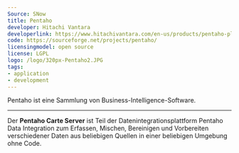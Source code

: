 ```yaml
---
Source: SNow
title: Pentaho
developer: Hitachi Vantara
developerlink: https://www.hitachivantara.com/en-us/products/pentaho-plus-platform/data-integration-analytics/pentaho-community-edition.html
code: https://sourceforge.net/projects/pentaho/
licensingmodel: open source
license: LGPL
logo: /logo/320px-Pentaho2.JPG
tags:
- application
- development
---
```


Pentaho ist eine Sammlung von Business-Intelligence-Software.

---

Der __Pentaho Carte Server__ ist Teil der Datenintegrationsplattform Pentaho Data Integration zum Erfassen, Mischen, Bereinigen und Vorbereiten verschiedener Daten aus beliebigen Quellen in einer beliebigen Umgebung ohne Code.
